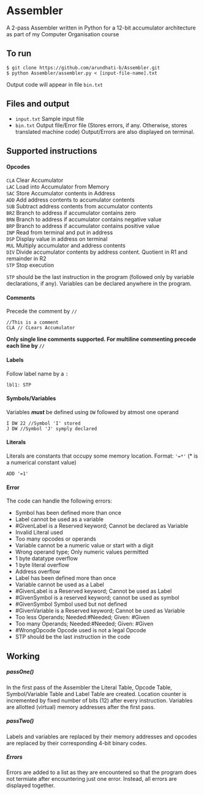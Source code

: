 # Assembler
A 2-pass Assembler written in Python for a 12-bit accumulator architecture as part of my Computer Organisation course

## To run
```
$ git clone https://github.com/arundhati-b/Assembler.git
$ python Assembler/assembler.py < [input-file-name].txt
```
Output code will appear in file `bin.txt`

## Files and output
  * `input.txt` Sample input file
  * `bin.txt` Output file/Error file (Stores errors, if any. Otherwise, stores translated machine code)
  Output/Errors are also displayed on terminal.

## Supported instructions

#### Opcodes
`CLA` Clear Accumulator  
`LAC` Load into Accumulator from Memory  
`SAC` Store Accumulator contents in Address  
`ADD` Add address contents to accumulator contents  
`SUB` Subtract address contents from accumulator contents  
`BRZ` Branch to address if accumulator contains zero  
`BRN` Branch to address if accumulator contains negative value  
`BRP` Branch to address if accumulator contains positive value  
`INP` Read from terminal and put in address  
`DSP` Display value in address on terminal  
`MUL` Multiply accumulator and address contents  
`DIV` Divide accumulator contents by address content. Quotient in R1 and remainder in R2  
`STP` Stop execution  

  `STP` should be the last instruction in the program (followed only by variable declarations, if any). Variables can be declared anywhere in the program.

#### Comments
Precede the comment by `//`
```
//This is a comment
CLA // CLears Accumulator
```
**Only single line comments supported. For multiline commenting precede each line by `//`**

#### Labels
Follow label name by a `:`
```
lbl1: STP
```

#### Symbols/Variables
Variables ***must*** be defined using `DW` followed by atmost one operand
```
I DW 22 //Symbol 'I' stored
J DW //Symbol 'J' symply declared
```

#### Literals
Literals are constants that occupy some memory location. Format: `'=*'` (* is a numerical constant value)
```
ADD '=1'
```
#### Error
The code can handle the following errors:  

  * Symbol has been defined more than once  
  * Label cannot be used as a variable  
  * #GivenLabel is a Reserved keyword; Cannot be declared as Variable  
  * Invalid Literal used  
  * Too many opcodes or operands  
  * Variable cannot be a numeric value or start with a digit  
  * Wrong operand type; Only numeric values permitted  
  * 1 byte datatype overflow  
  * 1 byte literal overflow  
  * Address overflow  
  * Label has been defined more than once  
  * Variable cannot be used as a Label  
  * #GivenLabel is a Reserved keyword; Cannot be used as Label  
  * #GivenSymbol is a reserved keyword; cannot be used as symbol  
  * #GivenSymbol Symbol used but not defined  
  * #GivenVariable is a Reserved keyword; Cannot be used as Variable  
  * Too less Operands; Needed:#Needed; Given: #Given  
  * Too many Operands; Needed:#Needed; Given: #Given  
  * #WrongOpcode Opcode used is not a legal Opcode  
  * STP should be the last instruction in the code

## Working

##### passOne()
  In the first pass of the Assembler the Literal Table, Opcode Table, Symbol/Variable Table and Label Table are created.
  Location counter is incremented by fixed number of bits (12) after every instruction.
  Variables are allotted (virtual) memory addresses after the first pass.

##### passTwo()
  Labels and variables are replaced by their memory addresses and opcodes are replaced by their corresponding 4-bit binary codes.

##### Errors
  Errors are added to a list as they are encountered so that the program does not termiate after encountering just one error. Instead, all errors are displayed together.
